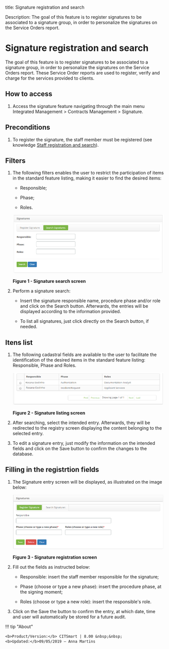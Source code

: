 title: Signature registration and search

Description: The goal of this feature is to register signatures to be associated to a signature group, in order to personalize the signatures on the Service Orders report.

# Signature registration and search

The goal of this feature is to register signatures to be associated to a signature group, in order to personalize the signatures on the Service Orders report. These Service Order reports are used to register, verify and charge for the services provided to clients.

How to access
-----------

1. Access the signature feature navigating through the main menu Integrated Management > Contracts Management > Signature.

Preconditions
-------------

1. To register the signature, the staff member must be registered (see knowledge [Staff registration and search][1]).

Filters
-------

1. The following filters enables the user to restrict the participation of items in the standard feature listing, making it easier to find the desired items:

   - Responsible;

   - Phase;

   - Roles.

    ![figure](images/signature-1.png)
    
    **Figure 1 - Signature search screen**

2. Perform a signature search:

   - Insert the signature responsible name, procedure phase and/or role and click on the Search button. Afterwards, the entries will be displayed according to the information provided.

   - To list all signatures, just click directly on the Search button, if needed.

Itens list
---------

1. The following cadastral fields are available to the user to facilitate the identification of the desired items in the standard feature listing: Responsible, Phase and Roles.

    ![figure](images/signature-2.png)
    
    **Figure 2 - Signature listing screen**

2. After searching, select the intended entry. Afterwards, they will be redirected to the registry screen displaying the content belonging to the selected entry.

3. To edit a signature entry, just modify the information on the intended fields and click on the Save button to confirm the changes to the database.


Filling in the registrtion fields
----------------------------------

1. The Signature entry screen will be displayed, as illustrated on the image below:

    ![figure](images/signature-3.png)
    
    **Figure 3 - Signature registration screen**

2. Fill out the fields as instructed below:

   - Responsible: insert the staff member responsible for the signature;

   - Phase (choose or type a new phase): insert the procedure phase, at the signing moment;
   
   - Roles (choose or type a new role): insert the responsible's role.

3. Click on the Save the button to confirm the entry, at which date, time and user will automatically be stored for a future audit.

[1]:/en-us/citsmart-platform-7/initial-settings/access-settings/user/employee.html

!!! tip "About"

    <b>Product/Version:</b> CITSmart | 8.00 &nbsp;&nbsp;
    <b>Updated:</b>09/05/2019 – Anna Martins
